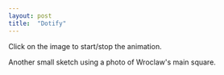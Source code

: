 ```yaml
---
layout: post
title:  "Dotify"
---
```



Click on the image to start/stop the animation.

<canvas data-processing-sources="{{ site.url }}/sketches/dotify/dotify.pde"></canvas>

Another small sketch using a photo of Wroclaw's main square.
